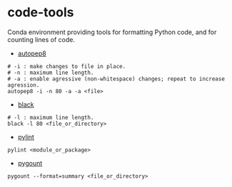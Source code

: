 # code-tools

Conda environment providing tools for formatting Python code,
and for counting lines of code.

- [autopep8](https://github.com/hhatto/autopep8)
```
# -i : make changes to file in place.
# -n : maximum line length.
# -a : enable agressive (non-whitespace) changes; repeat to increase agression.
autopep8 -i -n 80 -a -a <file>
```
- [black](https://black.readthedocs.io/)
```
# -l : maximum line length.
black -l 80 <file_or_directory>
```
- [pylint](https://pylint.pycqa.org/)
```
pylint <module_or_package>
```

- [pygount](https://pygount.readthedocs.io/)
```
pygount --format=summary <file_or_directory>
```
